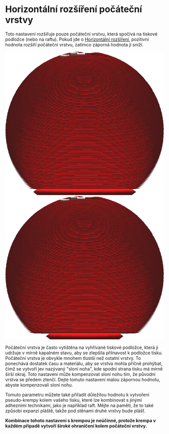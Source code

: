Horizontální rozšíření počáteční vrstvy
====
Toto nastavení rozšiřuje pouze počáteční vrstvu, která spočívá na tiskové podložce (nebo na raftu). Pokud jde o [Horizontální rozšíření](xy_offset.md), pozitivní hodnota rozšíří počáteční vrstvu, zatímco záporná hodnota ji sníží.

![Původní model](../../../articles/images/xy_offset_layer_0_original.png)
![Počáteční vrstva je zmenšená](../../../articles/images/xy_offset_layer_0_enabled.png)

Počáteční vrstva je často vytištěna na vyhřívané tiskové podložce, která ji udržuje v mírně kapalném stavu, aby se zlepšila přilnavost k podložce tisku. Počáteční vrstva je obvykle mnohem tlustší než ostatní vrstvy. To ponechává dostatek času a materiálu, aby se vrstva mohla příčně prohýbat, čímž se vytvoří jev nazývaný "sloní noha", kde spodní strana tisku má mírně širší okraj. Toto nastavení může kompenzovat sloní nohu tím, že původní vrstva se předem ztenčí. Dejte tomuto nastavení malou zápornou hodnotu, abyste kompenzovali sloní nohu.

Tomuto parametru můžete také přiřadit důležitou hodnotu k vytvoření pseudo-krempy kolem vašeho tisku, které lze kombinovat s jinými adhezními technikami, jako je například raft. Mějte na paměti, že to také způsobí expanzi pláště, takže pod stěnami druhé vrstvy bude plášť.

**Kombinace tohoto nastavení s krempou je neúčinné, protože krempa v každém případě vytvoří široké ohraničení kolem počáteční vrstvy.**
